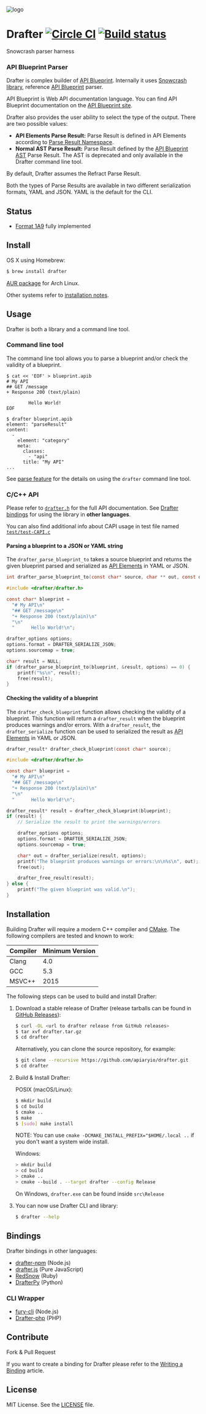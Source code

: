 ![logo](https://raw.github.com/apiaryio/api-blueprint/master/assets/logo_apiblueprint.png)

# Drafter [![Circle CI](https://circleci.com/gh/apiaryio/drafter/tree/master.svg?style=shield)](https://circleci.com/gh/apiaryio/drafter/tree/master) [![Build status](https://ci.appveyor.com/api/projects/status/7t9qvldmui401dwe/branch/master?svg=true)](https://ci.appveyor.com/project/Apiary/drafter/branch/master)

Snowcrash parser harness

### API Blueprint Parser
Drafter is complex builder of [API Blueprint](http://apiblueprint.org). Internally it uses [Snowcrash library](https://github.com/apiaryio/snowcrash), reference [API Blueprint](http://apiblueprint.org) parser.

API Blueprint is Web API documentation language. You can find API Blueprint documentation on the [API Blueprint site](http://apiblueprint.org).

Drafter also provides the user ability to select the type of the output. There are two possible values:

* **API Elements Parse Result:** Parse Result is defined in API Elements according to [Parse Result Namespace](http://api-elements.readthedocs.io/en/latest/element-definitions/#parse-result-elements).
* **Normal AST Parse Result:** Parse Result defined by the [API Blueprint AST](https://github.com/apiaryio/api-blueprint-ast) Parse Result. The AST is deprecated and only available in the Drafter command line tool.

By default, Drafter assumes the Refract Parse Result.

Both the types of Parse Results are available in two different serialization formats, YAML and JSON. YAML is the default for the CLI.

## Status
- [Format 1A9](https://github.com/apiaryio/api-blueprint/releases/tag/format-1A9) fully implemented

## Install
OS X using Homebrew:

```sh
$ brew install drafter
```

[AUR package](https://aur.archlinux.org/packages/drafter/) for Arch Linux.

Other systems refer to [installation notes](#installation).

## Usage

Drafter is both a library and a command line tool.

### Command line tool

The command line tool allows you to parse a blueprint and/or check the validity
of a blueprint.

```shell
$ cat << 'EOF' > blueprint.apib
# My API
## GET /message
+ Response 200 (text/plain)

        Hello World!
EOF

$ drafter blueprint.apib
element: "parseResult"
content:
  -
    element: "category"
    meta:
      classes:
        - "api"
      title: "My API"
...
```

See [parse feature](features/parse.feature) for the details on using the `drafter` command line tool.

### C/C++ API

Please refer to
[`drafter.h`](https://github.com/apiaryio/drafter/blob/master/src/drafter.h)
for the full API documentation. See [Drafter bindings](#bindings) for using the
library in **other languages**.

You can also find additional info about CAPI usage in test file named [`test/test-CAPI.c`](https://github.com/apiaryio/drafter/blob/master/test/test-CAPI.c)

#### Parsing a blueprint to a JSON or YAML string

The `drafter_parse_blueprint_to` takes a source blueprint and returns the given
blueprint parsed and serialized as [API
Elements](http://api-elements.readthedocs.io) in YAML or JSON.

```c
int drafter_parse_blueprint_to(const char* source, char ** out, const drafter_options options);
```

```c
#include <drafter/drafter.h>

const char* blueprint =
  "# My API\n"
  "## GET /message\n"
  "+ Response 200 (text/plain)\n"
  "\n"
  "      Hello World!\n";

drafter_options options;
options.format = DRAFTER_SERIALIZE_JSON;
options.sourcemap = true;

char* result = NULL;
if (drafter_parse_blueprint_to(blueprint, &result, options) == 0) {
    printf("%s\n", result);
    free(result);
}
```

#### Checking the validity of a blueprint

The `drafter_check_blueprint` function allows checking the validity of a
blueprint. This function will return a `drafter_result` when the blueprint
produces warnings and/or errors.  With a `drafter_result`, the
`drafter_serialize` function can be used to serialized the result as [API
Elements](http://api-elements.readthedocs.io) in YAML or JSON.


```c
drafter_result* drafter_check_blueprint(const char* source);
```

```c
#include <drafter/drafter.h>

const char* blueprint =
  "# My API\n"
  "## GET /message\n"
  "+ Response 200 (text/plain)\n"
  "\n"
  "      Hello World!\n";

drafter_result* result = drafter_check_blueprint(blueprint);
if (result) {
    // Serialize the result to print the warnings/errors

    drafter_options options;
    options.format = DRAFTER_SERIALIZE_JSON;
    options.sourcemap = true;

    char* out = drafter_serialize(result, options);
    printf("The blueprint produces warnings or errors:\n\n%s\n", out);
    free(out);

    drafter_free_result(result);
} else {
    printf("The given blueprint was valid.\n");
}
```

## Installation

Building Drafter will require a modern C++ compiler and
[CMake](https://cmake.org/install/). The following compilers are tested and
known to work:

| Compiler | Minimum Version |
|----------|-----------------|
| Clang    | 4.0             |
| GCC      | 5.3             |
| MSVC++   | 2015            |

The following steps can be used to build and install Drafter:

1. Download a stable release of Drafter (release tarballs can be found
   in [GitHub Releases](https://github.com/apiaryio/drafter/releases)):

    ```sh
    $ curl -OL <url to drafter release from GitHub releases>
    $ tar xvf drafter.tar.gz
    $ cd drafter
    ```

    Alternatively, you can clone the source repository, for example:

    ```sh
    $ git clone --recursive https://github.com/apiaryio/drafter.git
    $ cd drafter
    ```

2. Build & Install Drafter:

    POSIX (macOS/Linux):

    ```sh
    $ mkdir build
    $ cd build
    $ cmake ..
    $ make
    $ [sudo] make install
    ```

    NOTE: You can use `cmake -DCMAKE_INSTALL_PREFIX="$HOME/.local ..` if you
    don't want a system wide install.

    Windows:

    ```sh
    > mkdir build
    > cd build
    > cmake ..
    > cmake --build . --target drafter --config Release
    ```

    On Windows, `drafter.exe` can be found inside `src\Release`

3. You can now use Drafter CLI and library:

    ```sh
    $ drafter --help
    ```

## Bindings

Drafter bindings in other languages:

- [drafter-npm](https://github.com/apiaryio/drafter-npm) (Node.js)
- [drafter.js](https://github.com/apiaryio/drafter.js) (Pure JavaScript)
- [RedSnow](https://github.com/apiaryio/redsnow) (Ruby)
- [DrafterPy](https://github.com/menecio/drafterpy) (Python)

### CLI Wrapper

- [fury-cli](https://github.com/apiaryio/fury-cli) (Node.js)
- [Drafter-php](https://github.com/hendrikmaus/drafter-php) (PHP)

## Contribute

Fork & Pull Request

If you want to create a binding for Drafter please refer to the [Writing a Binding](https://github.com/apiaryio/drafter/wiki/Writing-a-binding) article.

## License

MIT License. See the [LICENSE](https://github.com/apiaryio/drafter/blob/master/LICENSE) file.

